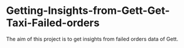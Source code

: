 # Getting-Insights-from-Gett-Get-Taxi-Failed-orders
The aim of this project is to get insights from failed orders data of Gett.
